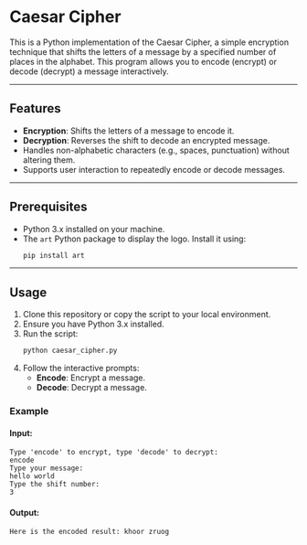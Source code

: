 # Caesar Cipher

This is a Python implementation of the Caesar Cipher, a simple encryption technique that shifts the letters of a message by a specified number of places in the alphabet. This program allows you to encode (encrypt) or decode (decrypt) a message interactively.

---

## Features

- **Encryption**: Shifts the letters of a message to encode it.
- **Decryption**: Reverses the shift to decode an encrypted message.
- Handles non-alphabetic characters (e.g., spaces, punctuation) without altering them.
- Supports user interaction to repeatedly encode or decode messages.

---

## Prerequisites

- Python 3.x installed on your machine.
- The `art` Python package to display the logo. Install it using:
  ```bash
  pip install art
  ```

---

## Usage

1. Clone this repository or copy the script to your local environment.
2. Ensure you have Python 3.x installed.
3. Run the script:
   ```bash
   python caesar_cipher.py
   ```
4. Follow the interactive prompts:
   - **Encode**: Encrypt a message.
   - **Decode**: Decrypt a message.

### Example

#### Input:
```
Type 'encode' to encrypt, type 'decode' to decrypt:
encode
Type your message:
hello world
Type the shift number:
3
```

#### Output:
```
Here is the encoded result: khoor zruog
